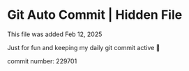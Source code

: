 # Git Auto Commit | Hidden File

This file was added Feb 12, 2025

Just for fun and keeping my daily git commit active 🤪

commit number: 229701
